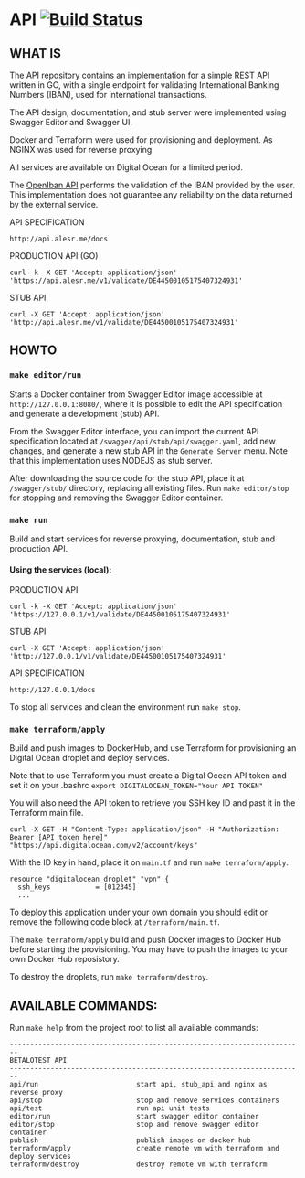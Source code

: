 # API [![Build Status](https://travis-ci.org/betalotest/api.svg?branch=master)](https://travis-ci.org/betalotest/api)

## WHAT IS

The API repository contains an implementation for a simple REST API written in GO, with a single endpoint for validating International Banking Numbers (IBAN), used for international transactions.

The API design, documentation, and stub server were implemented using Swagger Editor and Swagger UI.

Docker and Terraform were used for provisioning and deployment. As NGINX was used for reverse proxying.

All services are available on Digital Ocean for a limited period.

The [OpenIban API](https://openiban.com/) performs the validation of the IBAN provided by the user. This implementation does not guarantee any reliability on the data returned by the external service.

API SPECIFICATION

	http://api.alesr.me/docs

PRODUCTION API (GO)

	curl -k -X GET 'Accept: application/json' 'https://api.alesr.me/v1/validate/DE44500105175407324931'

STUB API

	curl -X GET 'Accept: application/json' 'http://api.alesr.me/v1/validate/DE44500105175407324931'

## HOWTO

### `make editor/run`

Starts a Docker container from Swagger Editor image accessible at `http://127.0.0.1:8080/`, where it is possible to edit the API specification and generate a development (stub) API.

From the Swagger Editor interface, you can import the current API specification located at `/swagger/api/stub/api/swagger.yaml`, add new changes, and generate a new stub API in the `Generate Server` menu. Note that this implementation uses NODEJS as stub server.

After downloading the source code for the stub API, place it at `/swagger/stub/` directory, replacing all existing files. Run `make editor/stop` for stopping and removing the Swagger Editor container.

### `make run`

Build and start services for reverse proxying, documentation, stub and production API.

#### Using the services (local):

PRODUCTION API

	curl -k -X GET 'Accept: application/json' 'https://127.0.0.1/v1/validate/DE44500105175407324931'

STUB API

	curl -X GET 'Accept: application/json' 'http://127.0.0.1/v1/validate/DE44500105175407324931'

API SPECIFICATION

	http://127.0.0.1/docs

To stop all services and clean the environment run `make stop`.

### `make terraform/apply`

Build and push images to DockerHub, and use Terraform for provisioning an Digital Ocean droplet and deploy services.

Note that to use Terraform you must create a Digital Ocean API token and set it on your .bashrc `export DIGITALOCEAN_TOKEN="Your API TOKEN"`

You will also need the API token to retrieve you SSH key ID and past it in the Terraform main file.

```
curl -X GET -H "Content-Type: application/json" -H "Authorization: Bearer [API token here]" "https://api.digitalocean.com/v2/account/keys"
```

With the ID key in hand, place it on `main.tf` and run `make terraform/apply`.

```
resource "digitalocean_droplet" "vpn" {
  ssh_keys           = [012345]
  ...
```

To deploy this application under your own domain you should edit or remove the following code block at `/terraform/main.tf`.

The `make terraform/apply` build and push Docker images to Docker Hub before starting the provisioning. You may have to push the images to your own Docker Hub reposistory.

To destroy the droplets, run `make terraform/destroy`.

## AVAILABLE COMMANDS:

Run `make help` from the project root to list all available commands:

```
------------------------------------------------------------------------
BETALOTEST API
------------------------------------------------------------------------
api/run                        start api, stub_api and nginx as reverse proxy
api/stop                       stop and remove services containers
api/test                       run api unit tests
editor/run                     start swagger editor container
editor/stop                    stop and remove swagger editor container
publish                        publish images on docker hub
terraform/apply                create remote vm with terraform and deploy services
terraform/destroy              destroy remote vm with terraform
```
